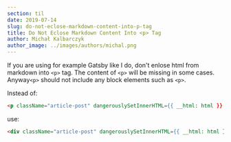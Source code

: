 ```yaml
---
section: til
date: 2019-07-14
slug: do-not-eclose-markdown-content-into-p-tag
title: Do Not Eclose Markdown Content Into <p> Tag
author: Michał Kalbarczyk
author_image: ../images/authors/michal.png
---
```


If you are using for example Gatsby like I do, don't enlose html from markdown into `<p>` tag.
The content of `<p>` will be missing in some cases.
Anyway`<p>` should not include any block elements such as `<p>`.

Instead of:

```html
<p className="article-post" dangerouslySetInnerHTML={{ __html: html }} />
```

use:

```html
<div className="article-post" dangerouslySetInnerHTML={{ __html: html }} />
```
